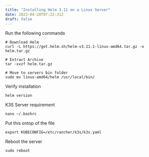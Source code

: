```yaml
---
title: "Installing Helm 3.11 on a Linux Server"
date: 2023-04-20T07:22:31Z
draft: false
---
```


Run the following commands
```
# Download Helm
curl -L https://get.helm.sh/helm-v3.11.1-linux-amd64.tar.gz -o helm.tar.gz

# Extract Archive
tar -xvzf helm.tar.gz

# Move to servers bin folder
sudo mv linux-amd64/helm /usr/local/bin/
```

Verify installation
```
helm version
```

K3S Server requirement
```
nano ~/.bashrc
```
Put this ontop of the file
```
export KUBECONFIG=/etc/rancher/k3s/k3s.yaml
```

Reboot the server
```
sudo reboot
```
